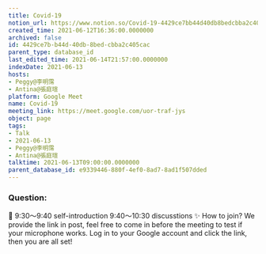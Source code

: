 ```yaml
---
title: Covid-19
notion_url: https://www.notion.so/Covid-19-4429ce7bb44d40db8bedcbba2c405cac
created_time: 2021-06-12T16:36:00.0000000
archived: false
id: 4429ce7b-b44d-40db-8bed-cbba2c405cac
parent_type: database_id
last_edited_time: 2021-06-14T21:57:00.0000000
indexDate: 2021-06-13
hosts:
- Peggy@李明霈
- Antina@張庭瑄
platform: Google Meet
name: Covid-19
meeting_link: https://meet.google.com/uor-traf-jys
object: page
tags:
- Talk
- 2021-06-13
- Peggy@李明霈
- Antina@張庭瑄
talktime: 2021-06-13T09:00:00.0000000
parent_database_id: e9339446-880f-4ef0-8ad7-8ad1f507dded
---
```


### Question:


   
   
   
   
   
📅
9:30～9:40 self-introduction
9:40～10:30 discusstions
✨
How to join?
We provide the link in post, feel free to come in before the meeting to test if your microphone works. Log in to your Google account and click the link, then you are all set!

